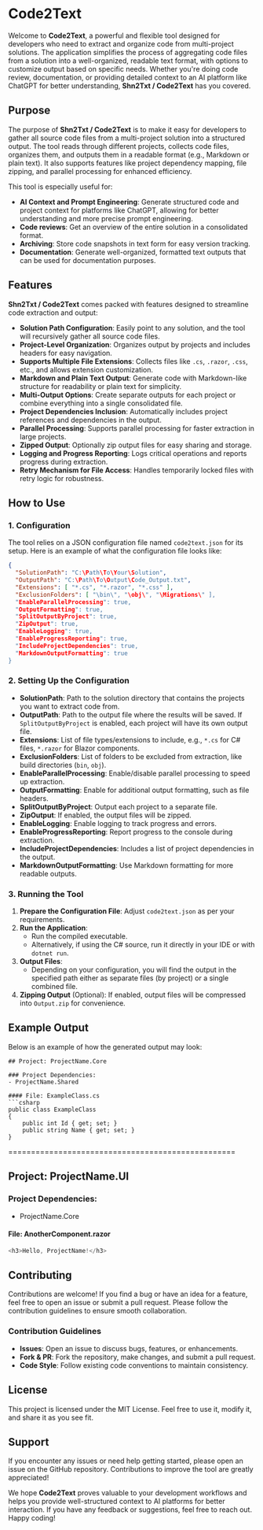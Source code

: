 # Code2Text

Welcome to **Code2Text**, a powerful and flexible tool designed for developers who need to extract and organize code from multi-project solutions. The application simplifies the process of aggregating code files from a solution into a well-organized, readable text format, with options to customize output based on specific needs. Whether you're doing code review, documentation, or providing detailed context to an AI platform like ChatGPT for better understanding, **Shn2Txt / Code2Text** has you covered.

## Purpose

The purpose of **Shn2Txt / Code2Text** is to make it easy for developers to gather all source code files from a multi-project solution into a structured output. The tool reads through different projects, collects code files, organizes them, and outputs them in a readable format (e.g., Markdown or plain text). It also supports features like project dependency mapping, file zipping, and parallel processing for enhanced efficiency.

This tool is especially useful for:
- **AI Context and Prompt Engineering**: Generate structured code and project context for platforms like ChatGPT, allowing for better understanding and more precise prompt engineering.
- **Code reviews**: Get an overview of the entire solution in a consolidated format.
- **Archiving**: Store code snapshots in text form for easy version tracking.
- **Documentation**: Generate well-organized, formatted text outputs that can be used for documentation purposes.

## Features

**Shn2Txt / Code2Text** comes packed with features designed to streamline code extraction and output:

- **Solution Path Configuration**: Easily point to any solution, and the tool will recursively gather all source code files.
- **Project-Level Organization**: Organizes output by projects and includes headers for easy navigation.
- **Supports Multiple File Extensions**: Collects files like `.cs`, `.razor`, `.css`, etc., and allows extension customization.
- **Markdown and Plain Text Output**: Generate code with Markdown-like structure for readability or plain text for simplicity.
- **Multi-Output Options**: Create separate outputs for each project or combine everything into a single consolidated file.
- **Project Dependencies Inclusion**: Automatically includes project references and dependencies in the output.
- **Parallel Processing**: Supports parallel processing for faster extraction in large projects.
- **Zipped Output**: Optionally zip output files for easy sharing and storage.
- **Logging and Progress Reporting**: Logs critical operations and reports progress during extraction.
- **Retry Mechanism for File Access**: Handles temporarily locked files with retry logic for robustness.

## How to Use

### 1. Configuration

The tool relies on a JSON configuration file named `code2text.json` for its setup. Here is an example of what the configuration file looks like:

```json
{
  "SolutionPath": "C:\Path\To\Your\Solution",
  "OutputPath": "C:\Path\To\Output\Code_Output.txt",
  "Extensions": [ "*.cs", "*.razor", "*.css" ],
  "ExclusionFolders": [ "\bin\", "\obj\", "\Migrations\" ],
  "EnableParallelProcessing": true,
  "OutputFormatting": true,
  "SplitOutputByProject": true,
  "ZipOutput": true,
  "EnableLogging": true,
  "EnableProgressReporting": true,
  "IncludeProjectDependencies": true,
  "MarkdownOutputFormatting": true
}
```

### 2. Setting Up the Configuration

- **SolutionPath**: Path to the solution directory that contains the projects you want to extract code from.
- **OutputPath**: Path to the output file where the results will be saved. If `SplitOutputByProject` is enabled, each project will have its own output file.
- **Extensions**: List of file types/extensions to include, e.g., `*.cs` for C# files, `*.razor` for Blazor components.
- **ExclusionFolders**: List of folders to be excluded from extraction, like build directories (`bin`, `obj`).
- **EnableParallelProcessing**: Enable/disable parallel processing to speed up extraction.
- **OutputFormatting**: Enable for additional output formatting, such as file headers.
- **SplitOutputByProject**: Output each project to a separate file.
- **ZipOutput**: If enabled, the output files will be zipped.
- **EnableLogging**: Enable logging to track progress and errors.
- **EnableProgressReporting**: Report progress to the console during extraction.
- **IncludeProjectDependencies**: Includes a list of project dependencies in the output.
- **MarkdownOutputFormatting**: Use Markdown formatting for more readable outputs.

### 3. Running the Tool

1. **Prepare the Configuration File**: Adjust `code2text.json` as per your requirements.
2. **Run the Application**:
   - Run the compiled executable.
   - Alternatively, if using the C# source, run it directly in your IDE or with `dotnet run`.
3. **Output Files**:
   - Depending on your configuration, you will find the output in the specified path either as separate files (by project) or a single combined file.
4. **Zipping Output** (Optional): If enabled, output files will be compressed into `Output.zip` for convenience.

## Example Output

Below is an example of how the generated output may look:

```
## Project: ProjectName.Core

### Project Dependencies:
- ProjectName.Shared

#### File: ExampleClass.cs
```csharp
public class ExampleClass
{
    public int Id { get; set; }
    public string Name { get; set; }
}
```

==================================================

## Project: ProjectName.UI

### Project Dependencies:
- ProjectName.Core

#### File: AnotherComponent.razor
```csharp
<h3>Hello, ProjectName!</h3>
```

## Contributing

Contributions are welcome! If you find a bug or have an idea for a feature, feel free to open an issue or submit a pull request. Please follow the contribution guidelines to ensure smooth collaboration.

### Contribution Guidelines
- **Issues**: Open an issue to discuss bugs, features, or enhancements.
- **Fork & PR**: Fork the repository, make changes, and submit a pull request.
- **Code Style**: Follow existing code conventions to maintain consistency.

## License

This project is licensed under the MIT License. Feel free to use it, modify it, and share it as you see fit.

## Support

If you encounter any issues or need help getting started, please open an issue on the GitHub repository. Contributions to improve the tool are greatly appreciated!


We hope **Code2Text** proves valuable to your development workflows and helps you provide well-structured context to AI platforms for better interaction. If you have any feedback or suggestions, feel free to reach out. Happy coding!

